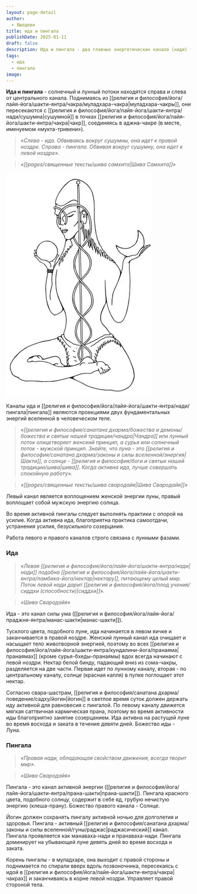 ```yaml
---
layout: page-detail
author:
  - Яшодеви
title: ида и пингала
publishDate: 2025-01-11
draft: false
description: Ида и пингала - два главных энергетических канала (нади) тонкого тела, которые начинаются в муладхара-чакре и поднимаются спирально вдоль позвоночника, перекрещиваясь у основных чакр и встречаясь в аджна-чакре. Их балансировка является ключевым условием для активации сушумны.
tags:
  - ида
  - пингала
image:
---
```

**Ида и пингала** - солнечный и лунный потоки находятся справа и слева от центрального канала. Поднимаясь из [[религия и философия/йога/лайя-йога/шакти-янтра/чакра/муладхара-чакра|муладхара-чакры]], они пересекаются с [[религия и философия/йога/лайя-йога/шакти-янтра/нади/сушумна|сушумной]] в точках [[религия и философия/йога/лайя-йога/шакти-янтра/чакра|чакр]], соединяясь в аджна-чакре (в месте, именуемом «мукта-тривени»). 

>*«Слева - ида. Обвиваясь вокруг сушумны, она идет к правой ноздре. Справа - пингала. Обвивая вокруг сушумну, она идет к левой ноздре».*

>*«[[pages/священные тексты/шива самхита|Шива Самхита]]»*


![ида_и_пингала](религия%20и%20философия/йога/лайя-йога/шакти-янтра/нади/media/ида-пингала.png)



Каналы ида и [[религия и философия/йога/лайя-йога/шакти-янтра/нади/пингала|пингала]] являются проекциями двух фундаментальных энергий вселенной в человеческом теле. 

>*«[[религия и философия/санатана дхарма/божества и демоны/божества и святые нашей традиции/чандра|Чандра]] или лунный поток олицетворяет женский принцип, а сурья или солнечный поток - мужской принцип. Знайте, что луна - это [[религия и философия/санатана дхарма/законы и силы вселенной/энергия|Шакти]], а солнце - [[религия и философия/боги и святые нашей традиции/шива|шива]]. Когда активна ида, лучше совершать спокойную работу».*
 
>*«[[pages/священные тексты/шива свародайя|Шива Свародайя]]»*

Левый канал является воплощением женской энергии луны, правый воплощает собой мужскую энергию солнца. 

Во время активной пингалы следует выполнять практики с опорой на усилие. Когда активна ида, благоприятна практика самоотдачи, устранения усилия, безусильного созерцания. 

Работа левого и правого каналов строго связана с лунными фазами. 

### Ида 

>*«Левая [[религия и философия/йога/лайя-йога/шакти-янтра/нади|нади]] подобна [[религия и философия/йога/лайя-йога/шакти-янтра/ламбика-йога/нектар|нектару]], питающему целый мир. Поток левой нади дарит [[религия и философия/йога/плод учения/сиддхи (способности)|сиддхи]]».*
 
>*«Шива Свародайя»*

Ида - это канал силы ума ([[религия и философия/йога/лайя-йога/праджня-янтра/манас-шакти|манас-шакти]]). 

Тусклого цвета, подобного луне, ида начинается в левом яичке и заканчивается в правой ноздре. Женский лунный канал ида очищает и насыщает тело животворной энергией, поэтому во всех [[религия и философия/йога/лайя-йога/шакти-янтра/кундалини-йога/пранаяма|пранаямах]] (кроме сурья-бхеды-пранаямы) вдох всегда начинают с левой ноздри. Нектар белой бинду, падающий вниз из сома-чакры, разделяется на две части. Первая идет по лунному каналу, вторая - по центральному каналу, солнце (красная капля) в пупке поглощает этот нектар. 

Согласно свара-шастрам, [[религия и философия/санатана дхарма/поведение/садху/йогин|йогин]] в светлое время суток должен держать иду активной для равновесия с пингалой. По левому каналу движется мягкая саттвичная кармическая прана, поэтому во время активности иды благоприятно занятие созерцанием. Ида активна на растущей луне во время восхода и заката в течение девяти дней. Божество иды - Луна. 

### Пингала 

>*«Правая нади, обладающая свойством движения, всегда творит мир».*

>*«Шива Свародайя»*

Пингала - это канал активной энергии ([[религия и философия/йога/лайя-йога/шакти-янтра/прана-шакти|прана-шакти]]). Пингала красного цвета, подобного солнцу, содержит в себе яд, грубую нечистую энергию (клеша-прану). Божество правого канала - Солнце. 

Йогин должен сохранять пингалу активной ночью для долголетия и здоровья. Пингала - активный [[религия и философия/санатана дхарма/законы и силы вселенной/гуны/раджас|раджасический]] канал. Пингала проявляется как манаваха-нади и пранаваха-нади. Пингала доминирует на убывающей луне девять дней во время восхода и заката. 

Корень пингалы - в муладхаре, она выходит с правой стороны и поднимается по спирали вверх вдоль позвоночника, пересекаясь с идой в [[религия и философия/йога/лайя-йога/шакти-янтра/чакра|чакрах]] и заканчиваясь в корне левой ноздри. Управляет правой стороной тела.